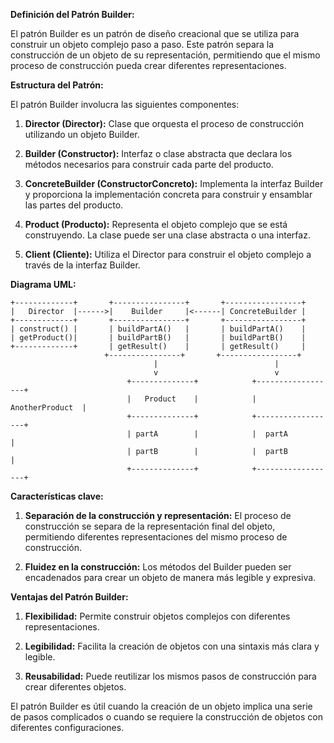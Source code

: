 **Definición del Patrón Builder:**

El patrón Builder es un patrón de diseño creacional que se utiliza para construir un objeto complejo paso a paso. Este patrón separa la construcción de un objeto de su representación, permitiendo que el mismo proceso de construcción pueda crear diferentes representaciones.

**Estructura del Patrón:**

El patrón Builder involucra las siguientes componentes:

1. **Director (Director):** Clase que orquesta el proceso de construcción utilizando un objeto Builder.

2. **Builder (Constructor):** Interfaz o clase abstracta que declara los métodos necesarios para construir cada parte del producto.

3. **ConcreteBuilder (ConstructorConcreto):** Implementa la interfaz Builder y proporciona la implementación concreta para construir y ensamblar las partes del producto.

4. **Product (Producto):** Representa el objeto complejo que se está construyendo. La clase puede ser una clase abstracta o una interfaz.

5. **Client (Cliente):** Utiliza el Director para construir el objeto complejo a través de la interfaz Builder.

**Diagrama UML:**

```plaintext
+-------------+       +----------------+       +-----------------+
|   Director  |------>|    Builder     |<------| ConcreteBuilder |
+-------------+       +----------------+       +-----------------+
| construct() |       | buildPartA()   |       | buildPartA()    |
| getProduct()|       | buildPartB()   |       | buildPartB()    |
+-------------+       | getResult()    |       | getResult()     |
                     +----------------+       +-----------------+
                                |                          |
                                v                          v
                          +--------------+            +------------------+
                          |   Product    |            |   AnotherProduct  |
                          +--------------+            +------------------+
                          | partA        |            |  partA           |
                          | partB        |            |  partB           |
                          +--------------+            +------------------+
```

**Características clave:**

1. **Separación de la construcción y representación:** El proceso de construcción se separa de la representación final del objeto, permitiendo diferentes representaciones del mismo proceso de construcción.

2. **Fluidez en la construcción:** Los métodos del Builder pueden ser encadenados para crear un objeto de manera más legible y expresiva.

**Ventajas del Patrón Builder:**

1. **Flexibilidad:** Permite construir objetos complejos con diferentes representaciones.

2. **Legibilidad:** Facilita la creación de objetos con una sintaxis más clara y legible.

3. **Reusabilidad:** Puede reutilizar los mismos pasos de construcción para crear diferentes objetos.

El patrón Builder es útil cuando la creación de un objeto implica una serie de pasos complicados o cuando se requiere la construcción de objetos con diferentes configuraciones.